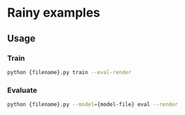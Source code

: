 # Rainy examples

## Usage

### Train

```bash
python {filename}.py train --eval-render
```

### Evaluate

```bash
python {filename}.py --model={model-file} eval --render
```
